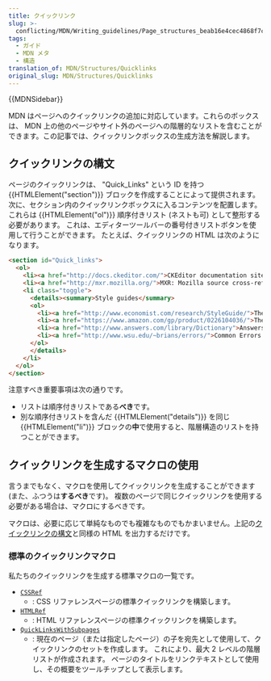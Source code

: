 ```yaml
---
title: クイックリンク
slug: >-
  conflicting/MDN/Writing_guidelines/Page_structures_beab16e4cec4868f7c665da1b19be9a5
tags:
  - ガイド
  - MDN メタ
  - 構造
translation_of: MDN/Structures/Quicklinks
original_slug: MDN/Structures/Quicklinks
---
```

{{MDNSidebar}}

MDN はページへのクイックリンクの追加に対応しています。これらのボックスは、 MDN 上の他のページやサイト外のページへの階層的なリストを含むことができます。この記事では、クイックリンクボックスの生成方法を解説します。

## クイックリンクの構文

ページのクイックリンクは、 "Quick_Links" という ID を持つ {{HTMLElement("section")}} ブロックを作成することによって提供されます。
次に、セクション内のクイックリンクボックスに入るコンテンツを配置します。
これらは {{HTMLElement("ol")}} 順序付きリスト (ネストも可) として整形する必要があります。
これは、エディターツールバーの番号付きリストボタンを使用して行うことができます。
たとえば、クイックリンクの HTML は次のようになります。

```html
<section id="Quick_links">
  <ol>
    <li><a href="http://docs.ckeditor.com/">CKEditor documentation site</a></li>
    <li><a href="http://mxr.mozilla.org/">MXR: Mozilla source cross-reference</a></li>
    <li class="toggle">
      <details><summary>Style guides</summary>
      <ol>
        <li><a href="http://www.economist.com/research/StyleGuide/">The Economist style guide</a></li>
        <li><a href="https://www.amazon.com/gp/product/0226104036/">The Chicago manual of style</a></li>
        <li><a href="http://www.answers.com/library/Dictionary">Answers.com dictionary</a></li>
        <li><a href="http://www.wsu.edu/~brians/errors/">Common Errors in English</a></li>
      </ol>
      </details>
    </li>
  </ol>
</section>
```

注意すべき重要事項は次の通りです。

- リストは順序付きリストである**べき**です。
- 別な順序付きリストを含んだ {{HTMLElement("details")}} を同じ {{HTMLElement("li")}} ブロックの**中**で使用すると、階層構造のリストを持つことができます。

## クイックリンクを生成するマクロの使用

言うまでもなく、マクロを使用してクイックリンクを生成することができます (また、ふつうは**するべき**です)。
複数のページで同じクイックリンクを使用する必要がある場合は、マクロにするべきです。

マクロは、必要に応じて単純なものでも複雑なものでもかまいません。上記の[クイックリンクの構文](#クイックリンクの構文)と同様の HTML を出力するだけです。

### 標準のクイックリンクマクロ

私たちのクイックリンクを生成する標準マクロの一覧です。

- [`CSSRef`](https://github.com/mdn/yari/blob/main/kumascript/macros/CSSRef.ejs)
  - : CSS リファレンスページの標準クイックリンクを構築します。
- [`HTMLRef`](https://github.com/mdn/yari/blob/main/kumascript/macros/HTMLRef.ejs)
  - : HTML リファレンスページの標準クイックリンクを構築します。
- [`QuickLinksWithSubpages`](https://github.com/mdn/yari/blob/main/kumascript/macros/QuickLinksWithSubpages.ejs)
  - : 現在のページ（または指定したページ）の子を宛先として使用して、クイックリンクのセットを作成します。
    これにより、最大 2 レベルの階層リストが作成されます。
    ページのタイトルをリンクテキストとして使用し、その概要をツールチップとして表示します。
